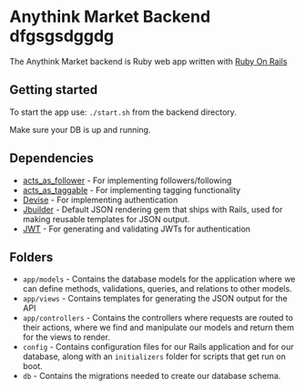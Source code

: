 # Anythink Market Backend dfgsgsdggdg

The Anythink Market backend is Ruby web app written with [Ruby On Rails](https://rubyonrails.org/)

## Getting started

To start the app use: `./start.sh` from the backend directory.

Make sure your DB is up and running.

## Dependencies

- [acts_as_follower](https://github.com/tcocca/acts_as_follower) - For implementing followers/following
- [acts_as_taggable](https://github.com/mbleigh/acts-as-taggable-on) - For implementing tagging functionality
- [Devise](https://github.com/plataformatec/devise) - For implementing authentication
- [Jbuilder](https://github.com/rails/jbuilder) - Default JSON rendering gem that ships with Rails, used for making reusable templates for JSON output.
- [JWT](https://github.com/jwt/ruby-jwt) - For generating and validating JWTs for authentication

## Folders

- `app/models` - Contains the database models for the application where we can define methods, validations, queries, and relations to other models.
- `app/views` - Contains templates for generating the JSON output for the API
- `app/controllers` - Contains the controllers where requests are routed to their actions, where we find and manipulate our models and return them for the views to render.
- `config` - Contains configuration files for our Rails application and for our database, along with an `initializers` folder for scripts that get run on boot.
- `db` - Contains the migrations needed to create our database schema.
